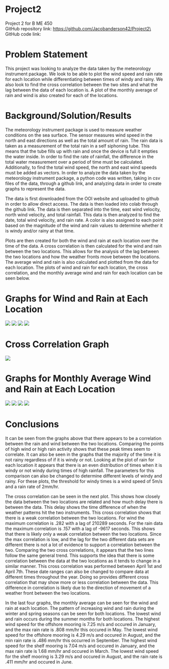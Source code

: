 # Project2
Project 2 for B ME 450\
GitHub repository link: https://github.com/Jacobanderson42/Project2\
GitHub code link: 

# Problem Statement
This project was looking to analyze the data taken by the meteorology instrument package. We look to be able to plot the wind speed and 
rain rate for each location while differentiating between times of windy and rainy. We also look to find the cross correlation between 
the two sites and what the lag between the data of each location is. A plot of the monthly average of rain and wind is also created for 
each of the locations.

# Background/Solution/Results
The meteorology instrument package is used to measure weather conditions on the sea surface. The sensor measures wind speed in the north 
and east directions as well as the total amount of rain. The rain data is taken as a measurement of the total rain in a self siphoning 
tube. This means that the tube fills up with rain and once the device is full it empties the water inside. In order to find the rate of 
rainfall, the difference in the total water measurement over a period of time must be calculated. Additionally, to find the total wind 
speed, the north and east wind speeds must be added as vectors. In order to analyze the data taken by the meteorology instrument 
package, a python code was written, taking in csv files of the data, through a github link, and analyzing data in order to create graphs 
to represent the data.

The data is first downloaded from the OOI website and uploaded to github in order to allow direct access. The data is then loaded into 
colab through the github link. The data is then separated into the time, east wind velocity, north wind velocity, and total rainfall. 
This data is then analyzed to find the date, total wind velocity, and rain rate. A color is also assigned to each point based on the 
magnitude of the wind and rain values to determine whether it is windy and/or rainy at that time.

Plots are then created for both the wind and rain at each location over the time of the data. A cross correlation is then calculated for 
the wind and rain between the two locations. This allows for the analysis of the lag between the two locations and how the weather 
fronts move between the locations. The average wind and rain is also calculated and plotted from the data for each location. The plots 
of wind and rain for each location, the cross correlation, and the monthly average wind and rain for each location can be seen below.

# Graphs for Wind and Rain at Each Location
![](https://github.com/Jacobanderson42/Project2/blob/master/Images/OregonOffshoreSurfaceRain.png)
![](https://github.com/Jacobanderson42/Project2/blob/master/Images/OregonOffshoreSurfaceWind.png)
![](https://github.com/Jacobanderson42/Project2/blob/master/Images/OregonShelfSurfaceRain.png)
![](https://github.com/Jacobanderson42/Project2/blob/master/Images/OregonShelfSurfaceWind.png)

# Cross Correlation Graph
![](https://github.com/Jacobanderson42/Project2/blob/master/Images/CrossCorrelation.png)

# Graphs for Monthly Average Wind and Rain at Each Location
![](https://github.com/Jacobanderson42/Project2/blob/master/Images/OregonOffshoreSurfaceMonthlyRain.png)
![](https://github.com/Jacobanderson42/Project2/blob/master/Images/OregonOffshoreSurfaceMonthlyWind.png)
![](https://github.com/Jacobanderson42/Project2/blob/master/Images/OregonShelfSurfaceMonthlyRain.png)
![](https://github.com/Jacobanderson42/Project2/blob/master/Images/OregonShelfSurfaceMonthlyWind.png)

# Conclusions
It can be seen from the graphs above that there appears to be a correlation between the rain and wind between the two locations. 
Comparing the points of high wind or high rain activity shows that these peak times seem to correlate. It can also be seen in the graphs 
that the majority of the time it is not rainy regardless of if it is windy or not. Looking at the plot of rain for each location it 
appears that there is an even distribution of times when it is windy or not windy during times of high rainfall. The parameters for this 
comparison can also be changed to determine different levels of windy and rainy. For these plots, the threshold for windy times is a 
wind speed of 5m/s and a rain rate of 2mm/hr.

The cross correlation can be seen in the next plot. This shows how closely the data between the two locations are related and how much 
delay there is between the data. This delay shows the time difference of when the weather patterns hit the two instruments. This cross 
correlation shows that there is a weak correlation between the two locations. For wind the maximum correlation is .282 with a lag of 
210289 seconds. For the rain data the maximum correlation is .157 with a lag of -9617 seconds. This shows that there is likely only a 
weak correlation between the two locations. Since the max correlation is low, and the lag for the two different data sets are different 
there is not a lot of evidence to support a correlation between the two. Comparing the two cross correlations, it appears that the two 
lines follow the same general trend. This supports the idea that there is some correlation between the data at the two locations as it 
tends to change in a similar manner. This cross correlation was performed between April 1st and April 7th. These date ranges can also be 
changed to compare data at different times throughout the year. Doing so provides different cross correlation that may show more or less 
correlation between the data. This difference in correlation is likely due to the direction of movement of a weather front between the 
two locations.

In the last four graphs, the monthly average can be seen for the wind and rain at each location. The pattern of increasing wind and rain 
during the winter and spring seasons can be seen for both locations. The lowest wind and rain occurs during the summer months for both 
locations. The highest wind speed for the offshore mooring is 7.25 m/s and occured in January, and the max rain rate is .808 mm/hr this 
occured in May. The lowest wind speed for the offshore mooring is 4.29 m/s and occured in August, and the min rain rate is .486 mm/hr 
this occurred in September. The highest wind speed for the shelf mooring is 7.04 m/s and occured in January, and the max rain rate is 
1.68 mm/hr and occured in March. The lowest wind speed for the shelf mooring is 3.29 m/s and occured in August, and the rain rate is 
.411 mm/hr and occured in June.
